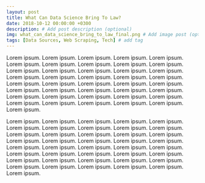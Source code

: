 ```yaml
---
layout: post
title: What Can Data Science Bring To Law?
date: 2018-10-12 00:00:00 +0300
description: # Add post description (optional)
img: what_can_data_science_bring_to_law_final.png # Add image post (optional)
tags: [Data Sources, Web Scraping, Tech] # add tag
---
```


Lorem ipsum. Lorem ipsum. Lorem ipsum. Lorem ipsum. Lorem ipsum. Lorem ipsum. Lorem ipsum. Lorem ipsum. Lorem ipsum. Lorem ipsum. Lorem ipsum. Lorem ipsum. Lorem ipsum. Lorem ipsum. Lorem ipsum. Lorem ipsum. Lorem ipsum. Lorem ipsum. Lorem ipsum. Lorem ipsum. Lorem ipsum. Lorem ipsum. Lorem ipsum. Lorem ipsum. Lorem ipsum. Lorem ipsum. Lorem ipsum. Lorem ipsum. Lorem ipsum. Lorem ipsum. Lorem ipsum. Lorem ipsum. Lorem ipsum. Lorem ipsum. Lorem ipsum. Lorem ipsum. Lorem ipsum. Lorem ipsum. Lorem ipsum. Lorem ipsum. Lorem ipsum. 

Lorem ipsum. Lorem ipsum. Lorem ipsum. Lorem ipsum. Lorem ipsum. Lorem ipsum. Lorem ipsum. Lorem ipsum. Lorem ipsum. Lorem ipsum. Lorem ipsum. Lorem ipsum. Lorem ipsum. Lorem ipsum. Lorem ipsum. Lorem ipsum. Lorem ipsum. Lorem ipsum. Lorem ipsum. Lorem ipsum. Lorem ipsum. Lorem ipsum. Lorem ipsum. Lorem ipsum. Lorem ipsum. Lorem ipsum. Lorem ipsum. Lorem ipsum. Lorem ipsum. Lorem ipsum. Lorem ipsum. Lorem ipsum. Lorem ipsum. Lorem ipsum. Lorem ipsum. Lorem ipsum. Lorem ipsum. Lorem ipsum. Lorem ipsum. Lorem ipsum. Lorem ipsum. 